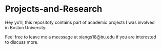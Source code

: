# Projects-and-Research

Hey yo'll, this repositoty contains part of academic projects I was involved in Boston University. 

Feel free to leave me a meessage at xiangs18@bu.edu if you are interested to discuss more. 
